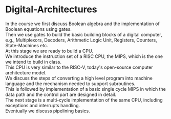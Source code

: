 # Digital-Architectures
In the course we first discuss Boolean algebra and the implementation of Boolean equations using gates. <br>
Then we use gates to build the basic building blocks of a digital computer, <br>
e.g., Multiplexors, Decoders, Arithmetic Logic Unit, Registers, Counters, State-Machines etc. <br>
At this stage we are ready to build a CPU. <br>
We introduce the instruction set of a RISC CPU, the MIPS, which is the one we intend to build in class. <br>
This CPU is very similar to the RISC-V, today's open-source computer architecture model. <br>
We discuss the steps of converting a high level program into machine language and the mechanism needed to support subroutines. <br>
This is followed by implementation of a basic single cycle MIPS in which the data path and the control part are designed in detail. <br>
The next stage is a multi-cycle implementation of the same CPU, including exceptions and interrupts handling. <br>
Eventually we discuss pipelining basics.
